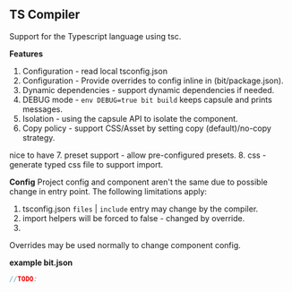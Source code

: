 TS Compiler
--------------

Support for the Typescript language using tsc. 

**Features**
1. Configuration - read local tsconfig.json 
2. Configuration - Provide overrides to config inline in (bit/package.json).
3. Dynamic dependencies - support dynamic dependencies if needed. 
4. DEBUG mode - `env DEBUG=true bit build` keeps capsule and prints messages. 
5. Isolation - using the capsule API to isolate the component. 
6. Copy policy - support CSS/Asset by setting copy (default)/no-copy strategy. 

nice to have
7. preset support - allow pre-configured presets.
8. css - generate typed css file to support import. 

**Config**
Project config and component aren't the same due to possible change in entry point.
The following limitations apply:

1. tsconfig.json `files` | `include` entry may change by the compiler.
2. import helpers will be forced to false - changed by override.
3. 

Overrides may be used normally to change component config.

**example bit.json**

```javascript
//TODO:
```




